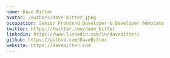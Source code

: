 ```yaml
---
name: Dave Bitter
avatar: /authors/dave-bitter.jpeg
occupation: Senior Frontend Developer & Developer Advocate
twitter: https://twitter.com/dave_bitter
linkedin: https://www.linkedin.com/in/davebitter/
github: https://github.com/DaveBitter
website: https://davebitter.com
---
```

